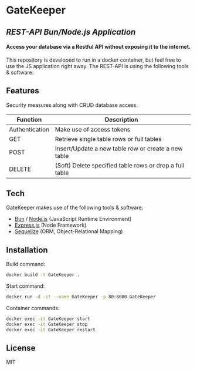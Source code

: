 # GateKeeper
## _REST-API Bun/Node.js Application_
#### Access your database via a Restful API without exposing it to the internet.

This repository is developed to run in a docker container, but feel free to use the JS application right away.
The REST-API is using the following tools & software:


## Features
Security measures along with CRUD database access.

| Function | Description |
| ------ | ------ |
| Authentication | Make use of access tokens |
| GET | Retrieve single table rows or full tables |
| POST | Insert/Update a new table row or create a new table |
| DELETE | (Soft) Delete specified table rows or drop a full table |


## Tech

GateKeeper makes use of the following tools & software:

- [Bun] / [Node.js] (JavaScript Runtime Environment)
- [Express.js] (Node Framework)
- [Sequelize] (ORM, Object-Relational Mapping)


## Installation

Build command:
```sh
docker build -t GateKeeper .
```

Start command:
```sh
docker run -d -it --name GateKeeper -p 80:8080 GateKeeper
```

Container commands:
```sh
docker exec -it GateKeeper start
docker exec -it GateKeeper stop
docker exec -it GateKeeper restart
```


## License

MIT


[//]: #
   [bun]: <https://bun.sh>
   [node.js]: <http://nodejs.org>
   [express.js]: <http://expressjs.com>
   [sequelize]: <http://sequelize.org>